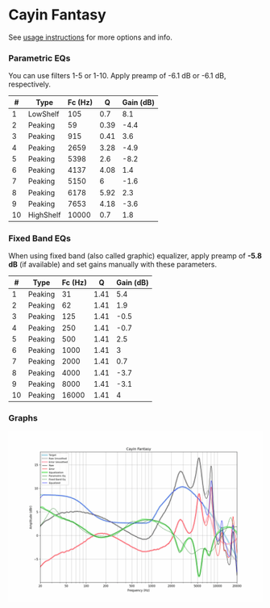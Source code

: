 # Cayin Fantasy
See [usage instructions](https://github.com/jaakkopasanen/AutoEq#usage) for more options and info.

### Parametric EQs
You can use filters 1-5 or 1-10. Apply preamp of -6.1 dB or -6.1 dB, respectively.

|   # | Type      |   Fc (Hz) |    Q |   Gain (dB) |
|-----|-----------|-----------|------|-------------|
|   1 | LowShelf  |       105 | 0.7  |         8.1 |
|   2 | Peaking   |        59 | 0.39 |        -4.4 |
|   3 | Peaking   |       915 | 0.41 |         3.6 |
|   4 | Peaking   |      2659 | 3.28 |        -4.9 |
|   5 | Peaking   |      5398 | 2.6  |        -8.2 |
|   6 | Peaking   |      4137 | 4.08 |         1.4 |
|   7 | Peaking   |      5150 | 6    |        -1.6 |
|   8 | Peaking   |      6178 | 5.92 |         2.3 |
|   9 | Peaking   |      7653 | 4.18 |        -3.6 |
|  10 | HighShelf |     10000 | 0.7  |         1.8 |

### Fixed Band EQs
When using fixed band (also called graphic) equalizer, apply preamp of **-5.8 dB** (if available) and set gains manually with these parameters.

|   # | Type    |   Fc (Hz) |    Q |   Gain (dB) |
|-----|---------|-----------|------|-------------|
|   1 | Peaking |        31 | 1.41 |         5.4 |
|   2 | Peaking |        62 | 1.41 |         1.9 |
|   3 | Peaking |       125 | 1.41 |        -0.5 |
|   4 | Peaking |       250 | 1.41 |        -0.7 |
|   5 | Peaking |       500 | 1.41 |         2.5 |
|   6 | Peaking |      1000 | 1.41 |         3   |
|   7 | Peaking |      2000 | 1.41 |         0.7 |
|   8 | Peaking |      4000 | 1.41 |        -3.7 |
|   9 | Peaking |      8000 | 1.41 |        -3.1 |
|  10 | Peaking |     16000 | 1.41 |         4   |

### Graphs
![](./Cayin%20Fantasy.png)
